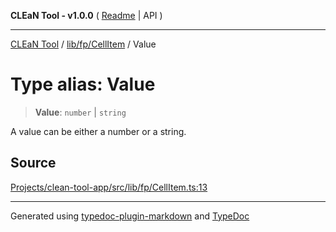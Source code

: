 **CLEaN Tool - v1.0.0** ( [Readme](../../../../README.md) \| API )

***

[CLEaN Tool](../../../../modules.md) / [lib/fp/CellItem](../README.md) / Value

# Type alias: Value

> **Value**: `number` \| `string`

A value can be either a number or a string.

## Source

[Projects/clean-tool-app/src/lib/fp/CellItem.ts:13](https://github.com/yuckyh/clean-tool-app/)

***

Generated using [typedoc-plugin-markdown](https://www.npmjs.com/package/typedoc-plugin-markdown) and [TypeDoc](https://typedoc.org/)
